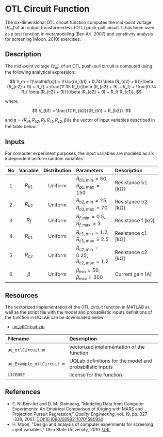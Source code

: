 # OTL Circuit Function

[//]: # "Benchmark type: test-case"
[//]: # "Application fields: metamodeling, sensitivity"
[//]: # "Dimension: 6-dimension"

The six-dimensional OTL circuit function computes the mid-point voltage ($V_m$) of an output transformerless (OTL) push-pull circuit.
It has been used as a test function in metamodeling (Ben Ari, 2007) and sensitivity analysis for screening (Moon, 2010) exercises.

## Description

The mid-point voltage $(V_m)$ of an OTL push-pull circuit is computed using the following analytical expression:

$$
V_m = f(\mathbf{x}) = \frac{(V_{b1} + 0.74) \beta (R_{c2} + 9)}{\beta (R_{c2} + 9) + R_f} + \frac{11.35 R_f}{\beta (R_{c2} + 9) + R_f} + \frac{0.74 R_f \beta (R_{c2} + 9)}{(\beta (R_{c2} + 9) + R_f) R_{c1}},
$$

where:

$$
V_{b1} = \frac{12 R_{b2}}{R_{b1} + R_{b2}}.
$$

and $\mathbf{x} = \{R_{b1}, R_{b2}, R_{f}, R_{c1}, R_{c2}, \beta\}​$ is the vector of input variables described in the table below.

## Inputs

For computer experiment purposes, the input variables are modeled as six independent uniform random variables.

| No | Variable | Distribution | Parameters | Description |
| :-: | :-: | :-: | :- | :- |
| 1 | $R_{b1}$ | Uniform | $R_{b1,\min} = 50,$<br/>$R_{b1,\max} = 150$   | Resistance b1 $[\text{k}\Omega]$ |
| 2 | $R_{b2}$ | Uniform | $R_{b2,\min} = 25,$<br/>$R_{b2,\max} = 70$    | Resistance b2 $[\text{k}\Omega]$ |
| 3 | $R_{f}$  | Uniform | $R_{f,\min} = 0.5,$<br/>$R_{f,\max} = 3$      | Resistance f $[\text{k}\Omega]$ |
| 4 | $R_{c1}$ | Uniform | $R_{c1,\min} = 1.2,$<br/>$R_{c1,\max} = 2.5$  | Resistance c1 $[\text{k}\Omega]$ |
| 5 | $R_{c2}$ | Uniform | $R_{c2,\min} = 0.25,$<br/>$R_{c2,\max} = 1.2$ | Resistance c2 $[\text{k}\Omega]$ |
| 6 | $\beta$  | Uniform | $\beta_{\min} = 50,$<br/>$\beta_{\max} = 300$ | Current gain $[\text{A}]$ |

## Resources

The vectorized implementation of the OTL circuit function in MATLAB as well as the script file with the model and probabilistic inputs definitions of the function in UQLAB can be downloaded below:

 - [uq_otlCircuit.zip](uq_otlCircuit.zip)

| Filename | Description |
| :- | :- | 
| `uq_otlCircuit.m` | vectorized implementation of the function |
| `uq_Example_otlCircuit.m` | UQLab definitions for the model and probabilistic inputs |
| `LICENSE` | license for the function |

## References

* E. N. Ben-Ari and D. M. Steinberg, "Modeling Data from Computer Experiments: An Empirical Comparison of Kriging with MARS and Projection Pursuit Regression," _Quality Engineering_, vol. 19, pp. 327--338, 2007. [DOI:10.1080/08982110701580930](https//doi.org/10.1080/08982110701580930)
* H. Moon, "Design and analysis of computer experiments for screening input variables," Ohio State University, 2010. [URL](https://catalog.ohiolink.edu/iii/encore/record/C__Rb28916024?lang=eng)


